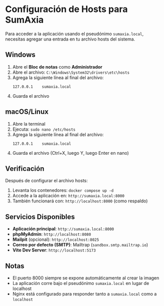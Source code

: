# Configuración de Hosts para SumAxia

Para acceder a la aplicación usando el pseudónimo `sumaxia.local`, necesitas agregar una entrada en tu archivo hosts del sistema.

## Windows

1. Abre el **Bloc de notas** como **Administrador**
2. Abre el archivo: `C:\Windows\System32\drivers\etc\hosts`
3. Agrega la siguiente línea al final del archivo:
   ```
   127.0.0.1    sumaxia.local
   ```
4. Guarda el archivo

## macOS/Linux

1. Abre la terminal
2. Ejecuta: `sudo nano /etc/hosts`
3. Agrega la siguiente línea al final del archivo:
   ```
   127.0.0.1    sumaxia.local
   ```
4. Guarda el archivo (Ctrl+X, luego Y, luego Enter en nano)

## Verificación

Después de configurar el archivo hosts:

1. Levanta los contenedores: `docker compose up -d`
2. Accede a la aplicación en: `http://sumaxia.local:8000`
3. También funcionará con: `http://localhost:8000` (como respaldo)

## Servicios Disponibles

- **Aplicación principal**: `http://sumaxia.local:8000`
- **phpMyAdmin**: `http://localhost:8080`
- **Mailpit** (opcional): `http://localhost:8025`
- **Correo por defecto (SMTP)**: Mailtrap (`sandbox.smtp.mailtrap.io`)
- **Vite Dev Server**: `http://localhost:5173`

## Notas

- El puerto 8000 siempre se expone automáticamente al crear la imagen
- La aplicación corre bajo el pseudónimo `sumaxia.local` en lugar de localhost
- Nginx está configurado para responder tanto a `sumaxia.local` como a `localhost`